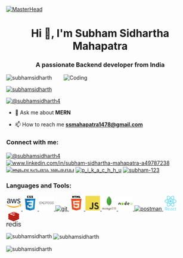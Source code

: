 [![MasterHead](https://i.pinimg.com/originals/e6/71/b0/e671b030905d5ca04572953a747facc7.gif)](https://rishavchanda.io)
<h1 align="center">Hi 👋, I'm Subham Sidhartha Mahapatra</h1>
<h3 align="center">A passionate Backend developer from India</h3>
<img align="right" alt="Coding" width="350" src="https://cdn.dribbble.com/users/1162077/screenshots/3848914/programmer.gif">


<p align="left"> <img src="https://komarev.com/ghpvc/?username=subhamsidharth&label=Profile%20views&color=0e75b6&style=flat" alt="subhamsidharth" /> </p>

<p align="left"> <a href="https://github.com/ryo-ma/github-profile-trophy"><img src="https://github-profile-trophy.vercel.app/?username=subhamsidharth" alt="subhamsidharth" /></a> </p>

<p align="left"> <a href="https://twitter.com/@subhamsidharth4" target="blank"><img src="https://img.shields.io/twitter/follow/@subhamsidharth4?logo=twitter&style=for-the-badge" alt="@subhamsidharth4" /></a> </p>

- 💬 Ask me about **MERN**

- 📫 How to reach me **ssmahapatra1478@gmail.com**

<h3 align="left">Connect with me:</h3>
<p align="left">
<a href="https://twitter.com/@subhamsidharth4" target="blank"><img align="center" src="https://raw.githubusercontent.com/rahuldkjain/github-profile-readme-generator/master/src/images/icons/Social/twitter.svg" alt="@subhamsidharth4" height="30" width="40" /></a>
<a href="https://linkedin.com/in/www.linkedin.com/in/subham-sidhartha-mahapatra-a49787238" target="blank"><img align="center" src="https://raw.githubusercontent.com/rahuldkjain/github-profile-readme-generator/master/src/images/icons/Social/linked-in-alt.svg" alt="www.linkedin.com/in/subham-sidhartha-mahapatra-a49787238" height="30" width="40" /></a>
<a href="https://fb.com/ꮥꮼᏸꮒꮧꮇ ꮥꭵꮄꮒꮧꮢꮦꮒ ꮇꭷꮒꮧꭾꮧꮦꮢꮧ" target="blank"><img align="center" src="https://raw.githubusercontent.com/rahuldkjain/github-profile-readme-generator/master/src/images/icons/Social/facebook.svg" alt="ꮥꮼᏸꮒꮧꮇ ꮥꭵꮄꮒꮧꮢꮦꮒ ꮇꭷꮒꮧꭾꮧꮦꮢꮧ" height="30" width="40" /></a>
<a href="https://instagram.com/p_i_k_a_c_h_h_u" target="blank"><img align="center" src="https://raw.githubusercontent.com/rahuldkjain/github-profile-readme-generator/master/src/images/icons/Social/instagram.svg" alt="p_i_k_a_c_h_h_u" height="30" width="40" /></a>
<a href="https://www.leetcode.com/subham-123" target="blank"><img align="center" src="https://raw.githubusercontent.com/rahuldkjain/github-profile-readme-generator/master/src/images/icons/Social/leet-code.svg" alt="subham-123" height="30" width="40" /></a>
</p>

<h3 align="left">Languages and Tools:</h3>
<p align="left"> <a href="https://aws.amazon.com" target="_blank" rel="noreferrer"> <img src="https://raw.githubusercontent.com/devicons/devicon/master/icons/amazonwebservices/amazonwebservices-original-wordmark.svg" alt="aws" width="40" height="40"/> </a> <a href="https://www.w3schools.com/css/" target="_blank" rel="noreferrer"> <img src="https://raw.githubusercontent.com/devicons/devicon/master/icons/css3/css3-original-wordmark.svg" alt="css3" width="40" height="40"/> </a> <a href="https://expressjs.com" target="_blank" rel="noreferrer"> <img src="https://raw.githubusercontent.com/devicons/devicon/master/icons/express/express-original-wordmark.svg" alt="express" width="40" height="40"/> </a> <a href="https://git-scm.com/" target="_blank" rel="noreferrer"> <img src="https://www.vectorlogo.zone/logos/git-scm/git-scm-icon.svg" alt="git" width="40" height="40"/> </a> <a href="https://www.w3.org/html/" target="_blank" rel="noreferrer"> <img src="https://raw.githubusercontent.com/devicons/devicon/master/icons/html5/html5-original-wordmark.svg" alt="html5" width="40" height="40"/> </a> <a href="https://developer.mozilla.org/en-US/docs/Web/JavaScript" target="_blank" rel="noreferrer"> <img src="https://raw.githubusercontent.com/devicons/devicon/master/icons/javascript/javascript-original.svg" alt="javascript" width="40" height="40"/> </a> <a href="https://www.mongodb.com/" target="_blank" rel="noreferrer"> <img src="https://raw.githubusercontent.com/devicons/devicon/master/icons/mongodb/mongodb-original-wordmark.svg" alt="mongodb" width="40" height="40"/> </a> <a href="https://nodejs.org" target="_blank" rel="noreferrer"> <img src="https://raw.githubusercontent.com/devicons/devicon/master/icons/nodejs/nodejs-original-wordmark.svg" alt="nodejs" width="40" height="40"/> </a> <a href="https://postman.com" target="_blank" rel="noreferrer"> <img src="https://www.vectorlogo.zone/logos/getpostman/getpostman-icon.svg" alt="postman" width="40" height="40"/> </a> <a href="https://reactjs.org/" target="_blank" rel="noreferrer"> <img src="https://raw.githubusercontent.com/devicons/devicon/master/icons/react/react-original-wordmark.svg" alt="react" width="40" height="40"/> </a> <a href="https://redis.io" target="_blank" rel="noreferrer"> <img src="https://raw.githubusercontent.com/devicons/devicon/master/icons/redis/redis-original-wordmark.svg" alt="redis" width="40" height="40"/> </a> </p>

<p><img align="left" src="https://github-readme-stats.vercel.app/api/top-langs?username=subhamsidharth&show_icons=true&locale=en&layout=compact" alt="subhamsidharth" /></p>

<p>&nbsp;<img align="center" src="https://github-readme-stats.vercel.app/api?username=subhamsidharth&show_icons=true&locale=en" alt="subhamsidharth" /></p>

<p><img align="center" src="https://github-readme-streak-stats.herokuapp.com/?user=subhamsidharth&" alt="subhamsidharth" /></p>
